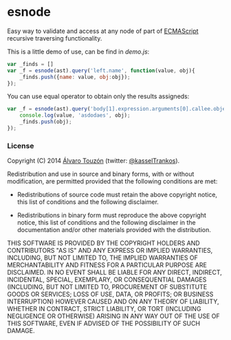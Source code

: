 # esnode

Easy way to validate and access at any node of part of [ECMAScript](https://www.ecma-international.org/publications/standards/Ecma-262.htm) recursive traversing functionality.

This is a little demo of use, can be find in *demo.js*:
```javascript
var _finds = []
var _f = esnode(ast).query('left.name', function(value, obj){
	_finds.push({name: value, obj:obj});
});
```

You can use equal operator to obtain only the results assigneds:
```javascript
var _f = esnode(ast).query('body[1].expression.arguments[0].callee.object.name="$scope"', function(value, obj){
	console.log(value, 'asdodaes', obj);
	_finds.push(obj);
});
```


### License

Copyright (C) 2014 [Álvaro Touzón](https://github.com/kasselTrankos)
 (twitter: [@kasselTrankos](https://twitter.com/kasselTrankos)).

Redistribution and use in source and binary forms, with or without
modification, are permitted provided that the following conditions are met:

  * Redistributions of source code must retain the above copyright
    notice, this list of conditions and the following disclaimer.

  * Redistributions in binary form must reproduce the above copyright
    notice, this list of conditions and the following disclaimer in the
    documentation and/or other materials provided with the distribution.

THIS SOFTWARE IS PROVIDED BY THE COPYRIGHT HOLDERS AND CONTRIBUTORS "AS IS"
AND ANY EXPRESS OR IMPLIED WARRANTIES, INCLUDING, BUT NOT LIMITED TO, THE
IMPLIED WARRANTIES OF MERCHANTABILITY AND FITNESS FOR A PARTICULAR PURPOSE
ARE DISCLAIMED. IN NO EVENT SHALL <COPYRIGHT HOLDER> BE LIABLE FOR ANY
DIRECT, INDIRECT, INCIDENTAL, SPECIAL, EXEMPLARY, OR CONSEQUENTIAL DAMAGES
(INCLUDING, BUT NOT LIMITED TO, PROCUREMENT OF SUBSTITUTE GOODS OR SERVICES;
LOSS OF USE, DATA, OR PROFITS; OR BUSINESS INTERRUPTION) HOWEVER CAUSED AND
ON ANY THEORY OF LIABILITY, WHETHER IN CONTRACT, STRICT LIABILITY, OR TORT
(INCLUDING NEGLIGENCE OR OTHERWISE) ARISING IN ANY WAY OUT OF THE USE OF
THIS SOFTWARE, EVEN IF ADVISED OF THE POSSIBILITY OF SUCH DAMAGE.
